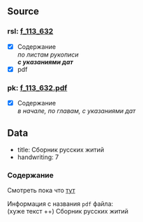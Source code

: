 ## Source

### rsl: [f_113_632][rsl]
- [x] Содержание  
  *по листам рукописи*  
  ***с указаниями дат***
- [x] pdf
### pk: [f_113_632.pdf][pk]
- [x] Содержание  
  *в начале, по главам, с указаниями дат*

## Data

* title: Сборник русских житий
* handwriting: 7


### Содержание
Смотреть пока что [тут][lives_saints]


Информация с названия `pdf` файла:  
(хуже текст ++)
Сборник русских житий



[rsl]: https://lib-fond.ru/lib-rgb/113/f-113-632/

[pk]: ../../../../../../pravoslavie/lives_saints/f_113_632.pdf


[lives_saints]: ../../../lives_saints/Жития_Святых.md
